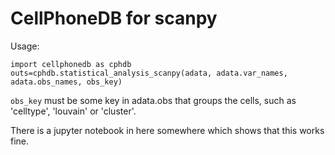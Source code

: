 # CellPhoneDB for scanpy

Usage:

```
import cellphonedb as cphdb
outs=cphdb.statistical_analysis_scanpy(adata, adata.var_names, adata.obs_names, obs_key)
```

`obs_key` must be some key in adata.obs that groups the cells, such as 'celltype', 'louvain' or 'cluster'.

There is a jupyter notebook in here somewhere which shows that this works fine.
